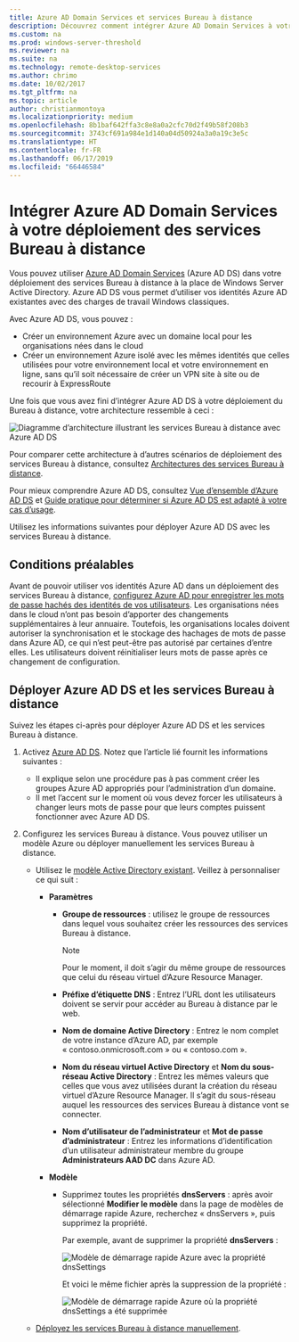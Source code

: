 ```yaml
---
title: Azure AD Domain Services et services Bureau à distance
description: Découvrez comment intégrer Azure AD Domain Services à votre déploiement des services Bureau à distance.
ms.custom: na
ms.prod: windows-server-threshold
ms.reviewer: na
ms.suite: na
ms.technology: remote-desktop-services
ms.author: chrimo
ms.date: 10/02/2017
ms.tgt_pltfrm: na
ms.topic: article
author: christianmontoya
ms.localizationpriority: medium
ms.openlocfilehash: 8b1baf642ffa3c8e8a0a2cfc70d2f49b58f208b3
ms.sourcegitcommit: 3743cf691a984e1d140a04d50924a3a0a19c3e5c
ms.translationtype: HT
ms.contentlocale: fr-FR
ms.lasthandoff: 06/17/2019
ms.locfileid: "66446584"
---
```

# <a name="integrate-azure-ad-domain-services-with-your-rds-deployment"></a>Intégrer Azure AD Domain Services à votre déploiement des services Bureau à distance

Vous pouvez utiliser [Azure AD Domain Services](/azure/active-directory-domain-services/active-directory-ds-overview) (Azure AD DS) dans votre déploiement des services Bureau à distance à la place de Windows Server Active Directory. Azure AD DS vous permet d’utiliser vos identités Azure AD existantes avec des charges de travail Windows classiques.

Avec Azure AD DS, vous pouvez : 
- Créer un environnement Azure avec un domaine local pour les organisations nées dans le cloud 
- Créer un environnement Azure isolé avec les mêmes identités que celles utilisées pour votre environnement local et votre environnement en ligne, sans qu’il soit nécessaire de créer un VPN site à site ou de recourir à ExpressRoute 

Une fois que vous avez fini d’intégrer Azure AD DS à votre déploiement du Bureau à distance, votre architecture ressemble à ceci :

![Diagramme d’architecture illustrant les services Bureau à distance avec Azure AD DS](media/aadds-rds.png)

Pour comparer cette architecture à d’autres scénarios de déploiement des services Bureau à distance, consultez [Architectures des services Bureau à distance](desktop-hosting-logical-architecture.md).

Pour mieux comprendre Azure AD DS, consultez [Vue d’ensemble d’Azure AD DS](/azure/active-directory-domain-services/active-directory-ds-overview) et [Guide pratique pour déterminer si Azure AD DS est adapté à votre cas d’usage](/azure/active-directory-domain-services/active-directory-ds-comparison).

Utilisez les informations suivantes pour déployer Azure AD DS avec les services Bureau à distance.

## <a name="prerequisites"></a>Conditions préalables

Avant de pouvoir utiliser vos identités Azure AD dans un déploiement des services Bureau à distance, [configurez Azure AD pour enregistrer les mots de passe hachés des identités de vos utilisateurs](/azure/active-directory-domain-services/active-directory-ds-getting-started-password-sync). Les organisations nées dans le cloud n’ont pas besoin d’apporter des changements supplémentaires à leur annuaire. Toutefois, les organisations locales doivent autoriser la synchronisation et le stockage des hachages de mots de passe dans Azure AD, ce qui n’est peut-être pas autorisé par certaines d’entre elles. Les utilisateurs doivent réinitialiser leurs mots de passe après ce changement de configuration.

## <a name="deploy-azure-ad-ds-and-rds"></a>Déployer Azure AD DS et les services Bureau à distance 
Suivez les étapes ci-après pour déployer Azure AD DS et les services Bureau à distance.

1. Activez [Azure AD DS](/azure/active-directory-domain-services/active-directory-ds-getting-started). Notez que l’article lié fournit les informations suivantes :
   - Il explique selon une procédure pas à pas comment créer les groupes Azure AD appropriés pour l’administration d’un domaine.
   - Il met l’accent sur le moment où vous devez forcer les utilisateurs à changer leurs mots de passe pour que leurs comptes puissent fonctionner avec Azure AD DS.
   
2. Configurez les services Bureau à distance. Vous pouvez utiliser un modèle Azure ou déployer manuellement les services Bureau à distance.
   - Utilisez le [modèle Active Directory existant](https://azure.microsoft.com/resources/templates/rds-deployment-existing-ad/). Veillez à personnaliser ce qui suit :
   
     - **Paramètres**
       - **Groupe de ressources** : utilisez le groupe de ressources dans lequel vous souhaitez créer les ressources des services Bureau à distance.
         > [!NOTE] 
         > Pour le moment, il doit s’agir du même groupe de ressources que celui du réseau virtuel d’Azure Resource Manager.

       - **Préfixe d’étiquette DNS** : Entrez l’URL dont les utilisateurs doivent se servir pour accéder au Bureau à distance par le web.
       - **Nom de domaine Active Directory** : Entrez le nom complet de votre instance d’Azure AD, par exemple « contoso.onmicrosoft.com » ou « contoso.com ».
       - **Nom du réseau virtuel Active Directory** et **Nom du sous-réseau Active Directory** : Entrez les mêmes valeurs que celles que vous avez utilisées durant la création du réseau virtuel d’Azure Resource Manager. Il s’agit du sous-réseau auquel les ressources des services Bureau à distance vont se connecter.
       - **Nom d’utilisateur de l’administrateur** et **Mot de passe d’administrateur** : Entrez les informations d’identification d’un utilisateur administrateur membre du groupe **Administrateurs AAD DC** dans Azure AD.
   
     - **Modèle**
        - Supprimez toutes les propriétés **dnsServers** : après avoir sélectionné **Modifier le modèle** dans la page de modèles de démarrage rapide Azure, recherchez « dnsServers », puis supprimez la propriété. 

           Par exemple, avant de supprimer la propriété **dnsServers** :
      
           ![Modèle de démarrage rapide Azure avec la propriété dnsSettings](media/rds-remove-dnssettings-before.png)

           Et voici le même fichier après la suppression de la propriété :

           ![Modèle de démarrage rapide Azure où la propriété dnsSettings a été supprimée](media/rds-remove-dnssettings-after.png)
   
   - [Déployez les services Bureau à distance manuellement](rds-deploy-infrastructure.md). 

